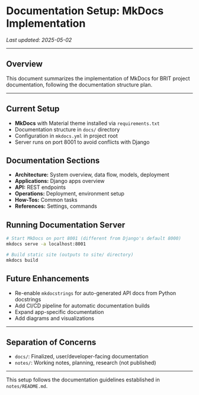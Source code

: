 # Documentation Setup: MkDocs Implementation

_Last updated: 2025-05-02_

---

## Overview
This document summarizes the implementation of MkDocs for BRIT project documentation, following the documentation structure plan.

---

## Current Setup
- **MkDocs** with Material theme installed via `requirements.txt`
- Documentation structure in `docs/` directory
- Configuration in `mkdocs.yml` in project root
- Server runs on port 8001 to avoid conflicts with Django

## Documentation Sections
- **Architecture:** System overview, data flow, models, deployment
- **Applications:** Django apps overview
- **API:** REST endpoints
- **Operations:** Deployment, environment setup
- **How-Tos:** Common tasks
- **References:** Settings, commands

## Running Documentation Server
```sh
# Start MkDocs on port 8001 (different from Django's default 8000)
mkdocs serve -a localhost:8001

# Build static site (outputs to site/ directory)
mkdocs build
```

## Future Enhancements
- Re-enable `mkdocstrings` for auto-generated API docs from Python docstrings
- Add CI/CD pipeline for automatic documentation builds
- Expand app-specific documentation
- Add diagrams and visualizations

---

## Separation of Concerns
- `docs/`: Finalized, user/developer-facing documentation
- `notes/`: Working notes, planning, research (not published)

---

This setup follows the documentation guidelines established in `notes/README.md`.
